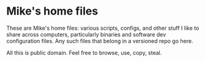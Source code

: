 # Mike's home files

These are Mike's home files: various scripts, configs, and other stuff I like to share across computers, particularly binaries and software dev configuration files. Any such files that belong in a versioned repo go here.

All this is public domain. Feel free to browse, use, copy, steal.
